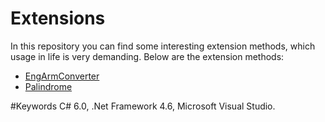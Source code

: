 # Extensions
In this repository you can find some interesting extension methods, which usage in life is very demanding.
Below are the extension methods:

- [EngArmConverter](https://github.com/LusineHovs/Extensions/tree/master/EngArmConverter)<br>
- [Palindrome](https://github.com/LusineHovs/Extensions/tree/master/Palindrome)<br>

#Keywords
C# 6.0, .Net Framework 4.6, Microsoft Visual Studio.

